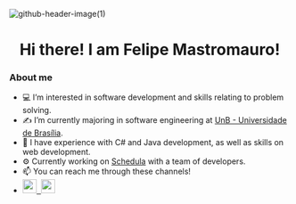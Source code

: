 ![github-header-image(1)](https://user-images.githubusercontent.com/106918556/209669042-5e6f829f-aff0-490e-82ce-0021cd357f2f.png)

<h1 align="center">Hi there! I am Felipe Mastromauro!</h1>

### About me
- 💻 I’m interested in software development and skills relating to problem solving.
- ✍️ I’m currently majoring in software engineering at [UnB - Universidade de Brasília](https://www.unb.br/).
- 🔶 I have experience with C# and Java development, as well as skills on web development.
- ⚙️ Currently working on [Schedula](https://github.com/fga-eps-mds/2022-2-Schedula-Doc) with a team of developers.
- 📫 You can reach me through these channels!
- <a href="mailto:fe03mastromauro@gmail.com?subject=Olá%Felipe"><img src="https://img.shields.io/badge/gmail-%23D14836.svg?&style=for-the-badge&logo=gmail&logoColor=white" height=25 />&nbsp;&nbsp;</a><a href="https://www.linkedin.com/in/felipemastromauro/"><img src="https://img.shields.io/badge/linkedin-%230077B5.svg?&style=for-the-badge&logo=linkedin&logoColor=white" height=25></a>


<!---
MastromauroUnB/MastromauroUnB is a ✨ special ✨ repository because its `README.md` (this file) appears on your GitHub profile.
You can click the Preview link to take a look at your changes.
--->
